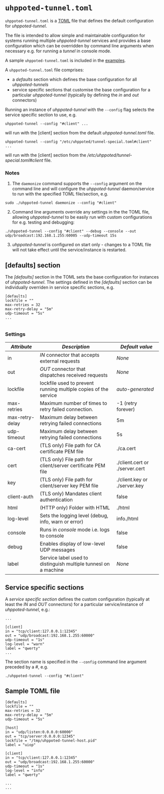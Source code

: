 # `uhppoted-tunnel.toml`

`uhppoted-tunnel.toml` is a [TOML](https://toml.io/en/) file that defines the default configuration for _uhppoted-tunnel_.

The file is intended to allow simple and maintainable configuration for systems running multiple _uhppoted-tunnel_
services and provides a base configuration which can be overridden by command line arguments when necessary e.g. for 
running a _tunnel_ in console mode.

A sample `uhppoted-tunnel.toml` is included in the [examples](https://github.com/uhppoted/uhppoted-tunnel/blob/master/examples/uhppoted-tunnel.toml).

A `uhppoted-tunnel.toml` file comprises:
- a _defaults_ section which defines the base configuration for all _uhppoted-tunnels_
- service specific sections that customise the base configuration for a particular _uhppoted-tunnel_ (typically
  by defining the _in_ and _out_ connectors)

Running an instance of _uhppoted-tunnel_ with the `--config` flag selects the service specific section to use, e.g.
```
uhppoted-tunnel --config "#client" ...
```
will run with the [client] section from the default _uhppoted-tunnel.toml_ file.

```
uhppoted-tunnel --config "/etc/uhppoted/tunnel-special.toml#client" ...
```
will run with the [client] section from the _/etc/uhppoted/tunnel-special.toml#client_ file.

### Notes

1. The `daemonize` command supports the `--config` argument on the command line and will configure the _uhppoted-tunnel_
   daemon/service to run with the specified TOML file/section, e.g.
```
sudo ./uhppoted-tunnel daemonize --config "#client"
```

2. Command line arguments override any settings in the the TOML file, allowing _uhppoted-tunnel_ to be 
   easily run with custom configurations for e.g. testing and debugging:
```
./uhppoted-tunnel --config "#client" --debug --console --out udp/broadcast:192.168.1.255:60005 --udp-timeout 15s
```

3. _uhppoted-tunnel_ is configured on start only - changes to a TOML file will not take effect until the service/instance
   is restarted.

## [defaults] section

The _[defaults]_ section in the TOML sets the base configuration for instances of _uhppoted-tunnel_. The settings defined
in the _[defaults]_ section can be individually overriden in service specific sections, e.g.
```
[defaults]
lockfile = ""
max-retries = 32
max-retry-delay = "5m"
udp-timeout = "5s"
...


```

### Settings

| *Attribute*       | *Description*                                                    | *Default value*                |
| ----------------- | ---------------------------------------------------------------- |------------------------------- |
| in                | _IN_ connector that accepts external requests                    | _None_                         |
| out               | _OUT_ connector that dispatches received requests                | _None_                         |
| lockfile          | lockfile used to prevent running multiple copies of the service  | _auto-generated_               |
| max-retries       | Maximum number of times to retry failed connection.              | -1 (retry forever)             |
| max-retry-delay   | Maximum delay between retrying failed connections                | 5m                             |
| udp-timeout       | Maximum delay between retrying failed connections                | 5s                             |
| ca-cert           | (TLS only) File path for CA certificate PEM file                 | ./ca.cert                      |
| cert              | (TLS only) File path for client/server certificate PEM file      | ./client.cert or ./server.cert |
| key               | (TLS only) File path for client/server key PEM file              | ./client.key  or ./server.key  |
| client-auth       | (TLS only) Mandates client authentication                        | false                          |
| html              | (HTTP only) Folder with HTML                                     | ./html                         |
| log-level         | Sets the logging level (debug, info, warn or error)              | info./html                     |
| console           | Runs in _console_ mode i.e. logs to console                      | false                          |
| debug             | Enables display of low-level UDP messages                        | false                          |
| label             | Service label used to distinguish multiple tunnesl on a machine  | _None_                         |

## Service specific sections

A _service specific section_ defines the custom configuration (typically at least the _IN_ and _OUT_ connectors) for a 
particular service/instance of _uhppoted-tunnel_, e.g.:
```
...

[client]
in = "tcp/client:127.0.0.1:12345"
out = "udp/broadcast:192.168.1.255:60000"
udp-timeout = "1s"
log-level = "warn"
label = "qwerty"
...

```

The section name is specified in the `--config` command line argument
preceded by a _#_, e.g.
```
./uhppoted-tunnel --config "#client" 
```

## Sample TOML file

```
[defaults]
lockfile = ""
max-retries = 32
max-retry-delay = "5m"
udp-timeout = "5s"

[host]
in = "udp/listen:0.0.0.0:60000"
out = "tcp/server:0.0.0.0:12345"
lockfile = "/tmp/uhppoted-tunnel-host.pid"
label = "uiop"

[client]
in = "tcp/client:127.0.0.1:12345"
out = "udp/broadcast:192.168.1.255:60000"
udp-timeout = "1s"
log-level = "info"
label = "qwerty"

...
...
```